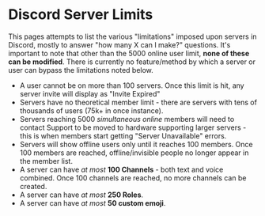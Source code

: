 <!-- TITLE: Server Limits -->
<!-- SUBTITLE: Various limitations of servers in Discord -->

# Discord Server Limits
This pages attempts to list the various "limitations" imposed upon servers in Discord, mostly to answer "how many X can I make?" questions. It's important to note that other than the 5000 online user limit, **none of these can be modified**. There is currently no feature/method by which a server or user can bypass the limitations noted below.

- A user cannot be on more than 100 servers. Once this limit is hit, any server invite will display as "Invite Expired"
- Servers have no theoretical member limit - there are servers with tens of thousands of users (75k+ in once instance). 
- Servers reaching 5000 *simultaneous online* members will need to contact Support to be moved to hardware supporting larger servers - this is when members start getting "Server Unavailable" errors.
- Servers will show offline users only until it reaches 100 members. Once 100 members are reached, offline/invisible people no longer appear in the member list.
- A server can have *at most* **100 Channels** - both text and voice combined. Once 100 channels are reached, no more channels can be created.
- A server can have *at most* **250 Roles**. 
- A server can have *at most* **50 custom emoji**. 
